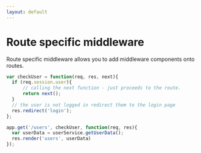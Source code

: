 ```yaml
---
layout: default
---
```


# Route specific middleware

Route specific middleware allows you to add middleware components onto routes.

```javascript
var checkUser = function(req, res, next){
  if (req.session.user){
      // calling the next function - just proceeds to the route.
      return next();
  }
  // the user is not logged in redirect them to the login page
  res.redirect('login');
};

app.get('/users', checkUser, function(req, res){
  var userData = userService.getUserData();
  res.render('users', userData)
});
```
